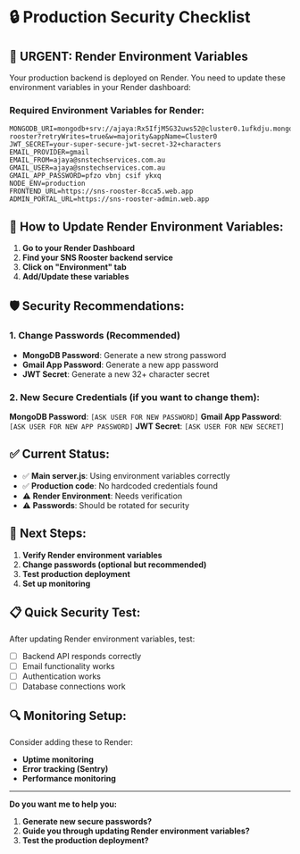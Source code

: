 # 🔒 Production Security Checklist

## 🚨 **URGENT: Render Environment Variables**

Your production backend is deployed on Render. You need to update these environment variables in your Render dashboard:

### **Required Environment Variables for Render:**

```
MONGODB_URI=mongodb+srv://ajaya:Rx5IfjM5G32uws52@cluster0.1ufkdju.mongodb.net/sns-rooster?retryWrites=true&w=majority&appName=Cluster0
JWT_SECRET=your-super-secure-jwt-secret-32+characters
EMAIL_PROVIDER=gmail
EMAIL_FROM=ajaya@snstechservices.com.au
GMAIL_USER=ajaya@snstechservices.com.au
GMAIL_APP_PASSWORD=pfzo vbnj csif ykxq
NODE_ENV=production
FRONTEND_URL=https://sns-rooster-8cca5.web.app
ADMIN_PORTAL_URL=https://sns-rooster-admin.web.app
```

## 🔧 **How to Update Render Environment Variables:**

1. **Go to your Render Dashboard**
2. **Find your SNS Rooster backend service**
3. **Click on "Environment" tab**
4. **Add/Update these variables**

## 🛡️ **Security Recommendations:**

### **1. Change Passwords (Recommended)**
- **MongoDB Password**: Generate a new strong password
- **Gmail App Password**: Generate a new app password
- **JWT Secret**: Generate a new 32+ character secret

### **2. New Secure Credentials (if you want to change them):**

**MongoDB Password**: `[ASK USER FOR NEW PASSWORD]`
**Gmail App Password**: `[ASK USER FOR NEW APP PASSWORD]`
**JWT Secret**: `[ASK USER FOR NEW SECRET]`

## ✅ **Current Status:**

- ✅ **Main server.js**: Using environment variables correctly
- ✅ **Production code**: No hardcoded credentials found
- ⚠️ **Render Environment**: Needs verification
- ⚠️ **Passwords**: Should be rotated for security

## 🎯 **Next Steps:**

1. **Verify Render environment variables**
2. **Change passwords (optional but recommended)**
3. **Test production deployment**
4. **Set up monitoring**

## 📋 **Quick Security Test:**

After updating Render environment variables, test:
- [ ] Backend API responds correctly
- [ ] Email functionality works
- [ ] Authentication works
- [ ] Database connections work

## 🔍 **Monitoring Setup:**

Consider adding these to Render:
- **Uptime monitoring**
- **Error tracking (Sentry)**
- **Performance monitoring**

---

**Do you want me to help you:**
1. **Generate new secure passwords?**
2. **Guide you through updating Render environment variables?**
3. **Test the production deployment?** 